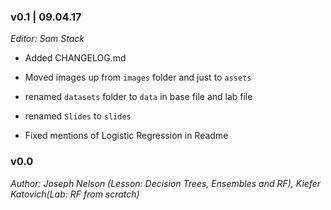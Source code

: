 ### v0.1 | 09.04.17

_Editor: Sam Stack_

- Added CHANGELOG.md 

- Moved images up from `images` folder and just to `assets`

- renamed `datasets` folder to `data` in base file and lab file

- renamed `Slides` to `slides`

- Fixed mentions of Logistic Regression in Readme

### v0.0

_Author: Joseph Nelson (Lesson: Decision Trees, Ensembles and RF), Kiefer Katovich(Lab: RF from scratch)_
